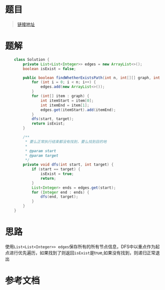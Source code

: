 # 题目

> [链接地址](https://leetcode-cn.com/problems/route-between-nodes-lcci/)
>

# 题解

```java
    class Solution {
        private List<List<Integer>> edges = new ArrayList<>();
        boolean isExist = false;

        public boolean findWhetherExistsPath(int n, int[][] graph, int start, int target) {
            for (int i = 0; i < n; i++) {
                edges.add(new ArrayList<>());
            }
            for (int[] item : graph) {
                int itemStart = item[0];
                int itemEnd = item[1];
                edges.get(itemStart).add(itemEnd);
            }
            dfs(start, target);
            return isExist;
        }

        /**
         * 要么正常执行结束都没有找到，要么找到目的地
         * 
         * @param start
         * @param target
         */
        private void dfs(int start, int target) {
            if (start == target) {
                isExist = true;
                return;
            }
            List<Integer> ends = edges.get(start);
            for (Integer end : ends) {
                dfs(end, target);
            }
        }
    }
```

# 思路

使用`List<List<Integer>> edges`保存所有的所有节点信息，DFS中以重点作为起点进行优先遍历，如果找到了则返回`isExist`是true,如果没有找到，则递归正常退出

# 参考文档